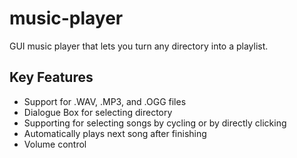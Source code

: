 # music-player
GUI music player that lets you turn any directory into a playlist.

## Key Features
* Support for .WAV, .MP3, and .OGG files
* Dialogue Box for selecting directory
* Supporting for selecting songs by cycling or by directly clicking
* Automatically plays next song after finishing
* Volume control
